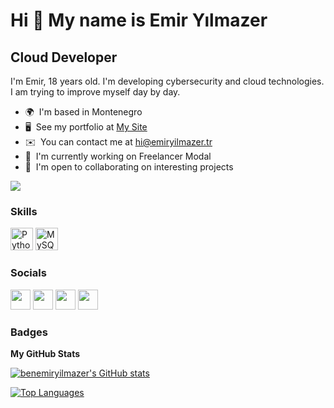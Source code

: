 Hi 👋 My name is Emir Yılmazer
==============================

Cloud Developer
------------------

I'm Emir, 18 years old. I'm developing cybersecurity and cloud technologies. I am trying to improve myself day by day.

* 🌍  I'm based in Montenegro
* 🖥️  See my portfolio at [My Site](https://emiryilmazer.tr)
* ✉️  You can contact me at [hi@emiryilmazer.tr](mailto:hi@emiryilmazer.tr)
* 🚀  I'm currently working on Freelancer Modal
* 🤝  I'm open to collaborating on interesting projects

<a href="https://www.github.com/benemiryilmazer" target="_blank" rel="noreferrer"><img
src="https://img.shields.io/github/followers/benemiryilmazer?logo=github&style=for-the-badge&color=0891b2&labelColor=1c1917" /></a>

### Skills

<p align="left">
<a href="https://www.python.org/" target="_blank" rel="noreferrer"><img src="https://raw.githubusercontent.com/danielcranney/readme-generator/main/public/icons/skills/python-colored.svg" width="36" height="36" alt="Python" /></a>
<a href="https://www.mysql.com/" target="_blank" rel="noreferrer"><img src="https://raw.githubusercontent.com/danielcranney/readme-generator/main/public/icons/skills/mysql-colored.svg" width="36" height="36" alt="MySQL" /></a>
</p>


### Socials

<p align="left"> <a href="https://discord.com/users/840579031061364736" target="_blank" rel="noreferrer"><img src="https://raw.githubusercontent.com/danielcranney/readme-generator/main/public/icons/socials/discord.svg" width="32" height="32" /></a> <a href="https://www.github.com/benemiryilmazer" target="_blank" rel="noreferrer"><img src="https://raw.githubusercontent.com/danielcranney/readme-generator/main/public/icons/socials/github.svg" width="32" height="32" /></a> <a href="http://www.instagram.com/benemiryilmazer" target="_blank" rel="noreferrer"><img src="https://raw.githubusercontent.com/danielcranney/readme-generator/main/public/icons/socials/instagram.svg" width="32" height="32" /></a> <a href="https://www.linkedin.com/in/emir-yilmazer" target="_blank" rel="noreferrer"><img src="https://raw.githubusercontent.com/danielcranney/readme-generator/main/public/icons/socials/linkedin.svg" width="32" height="32" /></a></p>

### Badges

<b>My GitHub Stats</b>

<a href="http://www.github.com/benemiryilmazer"><img src="https://github-readme-stats.vercel.app/api?username=benemiryilmazer&show_icons=true&hide=commits,prs,&title_color=0891b2&text_color=ffffff&icon_color=0891b2&bg_color=1c1917&hide_border=true&show_icons=true" alt="benemiryilmazer's GitHub stats" /></a>

<a href="https://github.com/benemiryilmazer" align="left"><img src="https://github-readme-stats.vercel.app/api/top-langs/?username=benemiryilmazer&langs_count=10&title_color=0891b2&text_color=ffffff&icon_color=0891b2&bg_color=1c1917&hide_border=true&locale=en&custom_title=Top%20%Languages" alt="Top Languages" /></a>
